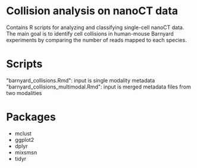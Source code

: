 # Collision analysis on nanoCT data
Contains R scripts for analyzing and classifying single-cell nanoCT data. 
The main goal is to identify cell collisions in human-mouse Barnyard experiments by comparing the number of reads mapped to each species.

# Scripts
"barnyard_collisions.Rmd": input is single modality metadata 
"barnyard_collisions_multimodal.Rmd": input is merged metadata files from two modalities

# Packages
- mclust
- ggplot2
- dplyr
- mixsmsn
- tidyr